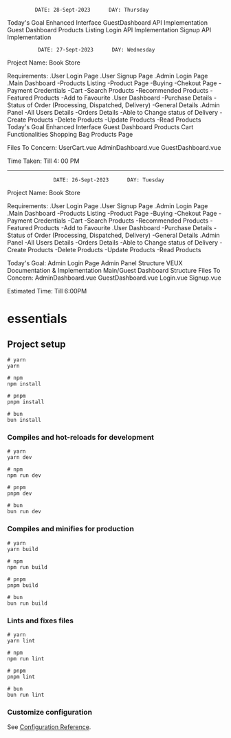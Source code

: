              DATE: 28-Sept-2023      DAY: Thursday
Today's Goal
              Enhanced Interface
              GuestDashboard API Implementation
              Guest Dashboard Products Listing
              Login API Implementation
              Signup API  Implementation
              
              
              
              DATE: 27-Sept-2023      DAY: Wednesday
              

Project Name:   Book Store

Requirements:
              .User Login Page
              .User Signup Page
              .Admin Login Page
              .Main Dashboard
                  -Products Listing
                    -Product Page
                  -Buying
                    -Chekout Page
                    -Payment Credentials
                  -Cart
                  -Search Products
                  -Recommended Products
                  -Featured Products
                  -Add to Favourite
              .User Dashboard
                  -Purchase Details
                  -Status of Order (Processing, Dispatched, Delivery)
                  -General Details
              .Admin Panel
                  -All Users Details
                  -Orders Details
                  -Able to Change status of Delivery
                  -Create Products
                  -Delete Products
                  -Update Products
                  -Read Products
Today's Goal
              Enhanced Interface
              Guest Dashboard Products
              Cart Functionalities
              Shopping Bag
              Products Page

Files To Concern:
              UserCart.vue
              AdminDashboard.vue
              GuestDashboard.vue

Time Taken:
              Till 4: 00 PM       
                   
----------------------------------------------------------------------------------------------------------------------------- 
                   DATE: 26-Sept-2023      DAY: Tuesday

Project Name:   Book Store

Requirements:
              .User Login Page
              .User Signup Page
              .Admin Login Page
              .Main Dashboard
                  -Products Listing
                    -Product Page
                  -Buying
                    -Chekout Page
                    -Payment Credentials
                  -Cart
                  -Search Products
                  -Recommended Products
                  -Featured Products
                  -Add to Favourite
              .User Dashboard
                  -Purchase Details
                  -Status of Order (Processing, Dispatched, Delivery)
                  -General Details
              .Admin Panel
                  -All Users Details
                  -Orders Details
                  -Able to Change status of Delivery
                  -Create Products
                  -Delete Products
                  -Update Products
                  -Read Products
                  
              
Today's Goal: 
              Admin Login Page
              Admin Panel Structure
              VEUX Documentation & Implementation
              Main/Guest Dashboard Structure
Files To Concern:
              AdminDashboard.vue
              GuestDashboard.vue
              Login.vue
              Signup.vue

Estimated Time:
              Till 6:00PM
              
              



























# essentials

## Project setup

```
# yarn
yarn

# npm
npm install

# pnpm
pnpm install

# bun
bun install
```

### Compiles and hot-reloads for development

```
# yarn
yarn dev

# npm
npm run dev

# pnpm
pnpm dev

# bun
bun run dev
```

### Compiles and minifies for production

```
# yarn
yarn build

# npm
npm run build

# pnpm
pnpm build

# bun
bun run build
```

### Lints and fixes files

```
# yarn
yarn lint

# npm
npm run lint

# pnpm
pnpm lint

# bun
bun run lint
```

### Customize configuration

See [Configuration Reference](https://vitejs.dev/config/).
#
